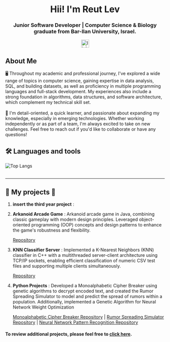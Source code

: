 
<h1 align="center"> Hii! I'm Reut Lev </h1>
<h3 align="center">Junior Software Developer | Computer Science & Biology graduate from Bar-Ilan University, Israel.</h3>
<div align="center">
  <a href="put linkdin link" target="_blank">
    <img src="https://img.shields.io/static/v1?message=LinkedIn&logo=linkedin&label=myprofile&color=0077B5&logoColor=white&labelColor=&style=for-the-badge" height="25" alt="linkedin logo"  />
  </a>
</div>

<h2 align="left"> About Me</h2>


<p align="left">🖥️  Throughout my academic and professional journey, I've explored a wide range of topics in computer science, gaining expertise in data analysis, SQL, and building datasets, as well as proficiency in multiple programming languages and full-stack development. My experiences also include a strong foundation in algorithms, data structures, and software architecture, which complement my technical skill set. <br><br>🌟  I'm detail-oriented, a quick learner, and passionate about expanding my knowledge, especially in emerging technologies. Whether working independently or as part of a team, I'm always excited to take on new challenges. Feel free to reach out if you'd like to collaborate or have any questions! </p>


<h2 align="left">🛠️ Languages and tools</h2>
<div align="left">
  <img src="https://github-readme-stats.vercel.app/api/top-langs/?username=reutlev98&layout=compact&hide=html,css&bg_color=0d1117&title_color=ff69b4&text_color=ffffff&icon_color=79ff97&border_color=ffffff" alt="Top Langs">
</div>

<br>



------
<h2 align="left">📘  My projects 📘</h2>



1. **insert the third year project** : 
  
2. **Arkanoid Arcade Game** : Arkanoid arcade game in Java, combining classic gameplay with modern design principles. Leveraged object-oriented programming (OOP) concepts and design patterns to enhance the game's robustness and flexibility.

   [Repository](https://github.com/reutlev98/Arkanoid-Game.git)

3. **KNN Classifier Server** : Implemented a K-Nearest Neighbors (KNN) classifier in C++ with a multithreaded server-client architecture using TCP/IP sockets, enabling efficient classification of numeric CSV test files and supporting multiple clients simultaneously.

   [Repository](https://github.com/reutlev98/KNN-Classifier-Server.git)

4. **Python Projects** : Developed a Monoalphabetic Cipher Breaker using genetic algorithms to decrypt encoded text, and created the Rumor Spreading Simulator to model and predict the spread of rumors within a population. Additionally, implemented a Genetic Algorithm for Neural Network Weight Optimization

   [Monoalphabetic Cipher Breaker Repository](https://github.com/reutlev98/Monoalphabetic-Cipher-Breaker-Genetic-Algorithm.git) | [Rumor Spreading Simulator Repository](https://github.com/reutlev98/Spreading-Rumor-Simulator.git) | [Neural Network Pattern Recognition Repository](https://github.com/reutlev98/Neural-Network-Pattern-Recognition.git)

#### To review additional projects, please feel free to [click here](https://github.com/reutlev98?tab=repositories).
